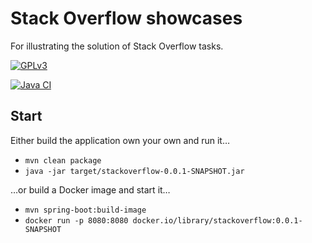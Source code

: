 # Stack Overflow showcases
For illustrating the solution of Stack Overflow tasks.

[![GPLv3](https://img.shields.io/badge/licence-GPLv3-brightgreen.svg)](http://www.gnu.org/licenses/gpl-3.0.html)

[![Java CI](https://github.com/mle-enso/stackoverflow/actions/workflows/maven.yml/badge.svg)](https://github.com/mle-enso/stackoverflow/actions/workflows/maven.yml)

## Start

Either build the application own your own and run it…

* `mvn clean package`
* `java -jar target/stackoverflow-0.0.1-SNAPSHOT.jar`

…or build a Docker image and start it…

* `mvn spring-boot:build-image`
* `docker run -p 8080:8080 docker.io/library/stackoverflow:0.0.1-SNAPSHOT`

